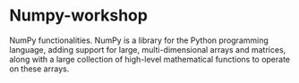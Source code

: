 # Numpy-workshop
 NumPy functionalities. NumPy is a library for the Python programming language, adding support for large, multi-dimensional arrays and matrices, along with a large collection of high-level mathematical functions to operate on these arrays.
